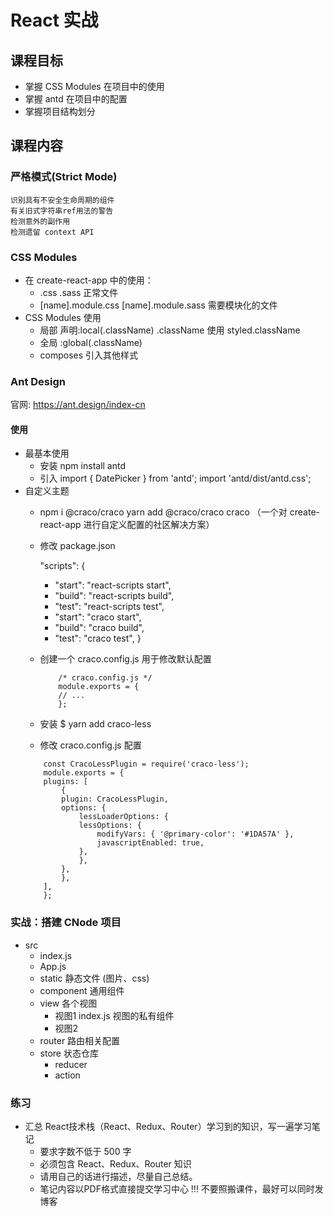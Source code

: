 # React 实战
## 课程目标
- 掌握 CSS Modules 在项目中的使用
- 掌握 antd 在项目中的配置
- 掌握项目结构划分

## 课程内容
### 严格模式(Strict Mode)
    识别具有不安全生命周期的组件
    有关旧式字符串ref用法的警告
    检测意外的副作用
    检测遗留 context API

### CSS Modules
- 在 create-react-app 中的使用：
    - .css .sass 正常文件
    - [name].module.css [name].module.sass 需要模块化的文件
- CSS Modules 使用
    - 局部 声明:local(.className) .className 使用 styled.className 
    - 全局 :global(.className)
    - composes 引入其他样式

### Ant Design

官网: https://ant.design/index-cn

#### 使用

- 最基本使用
    - 安装 npm install antd
    - 引入
        import { DatePicker } from 'antd';
        import 'antd/dist/antd.css';
- 自定义主题
    - npm i @craco/craco   yarn add @craco/craco
        craco （一个对 create-react-app 进行自定义配置的社区解决方案）
    - 修改 package.json
        
        "scripts": {
        -   "start": "react-scripts start",
        -   "build": "react-scripts build",
        -   "test": "react-scripts test",
        +   "start": "craco start",
        +   "build": "craco build",
        +   "test": "craco test",
        }
    - 创建一个 craco.config.js 用于修改默认配置
        ```
            /* craco.config.js */
            module.exports = {
            // ...
            };
        ``` 
    - 安装 $ yarn add craco-less
    - 修改 craco.config.js 配置
    ```
        const CracoLessPlugin = require('craco-less');
        module.exports = {
        plugins: [
            {
            plugin: CracoLessPlugin,
            options: {
                lessLoaderOptions: {
                lessOptions: {
                    modifyVars: { '@primary-color': '#1DA57A' },
                    javascriptEnabled: true,
                },
                },
            },
            },
        ],
        };
    ```
       

### 实战：搭建 CNode 项目
- src
    - index.js
    - App.js
    - static 静态文件 (图片、css)
    - component 通用组件
    - view 各个视图
        - 视图1
            index.js
            视图的私有组件
        - 视图2
    - router 路由相关配置
    - store 状态仓库
        - reducer
        - action

### 练习
- 汇总 React技术栈（React、Redux、Router）学习到的知识，写一遍学习笔记
    - 要求字数不低于 500 字
    - 必须包含 React、Redux、Router 知识
    - 请用自己的话进行描述，尽量自己总结。
    - 笔记内容以PDF格式直接提交学习中心
!!! 不要照搬课件，最好可以同时发博客

































